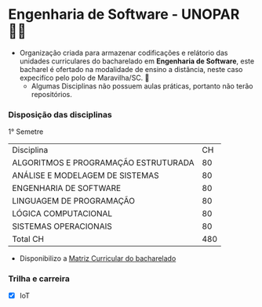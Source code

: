 # Engenharia de Software - UNOPAR 🙋‍♀️

- Organização criada para armazenar codificações e relátorio das unidades curriculares do bacharelado em __Engenharia de Software__, este bacharel é ofertado na modalidade de ensino a distância, neste caso expecifíco pelo polo de Maravilha/SC. 🧙
   - Algumas Disciplinas não possuem aulas práticas, portanto não terão repositórios.
 

### Disposição das disciplinas

<table>
   <tr> 1° Semetre </tr>
   <tr> <td>Disciplina</td> <td>CH</td>  </tr>
   <tr> <td>ALGORITMOS E PROGRAMAÇÃO ESTRUTURADA</td> <td>80</td>  </tr>
   <tr> <td>ANÁLISE E MODELAGEM DE SISTEMAS</td> <td>80</td>  </tr>
   <tr> <td>ENGENHARIA DE SOFTWARE</td> <td>80</td>  </tr>
   <tr> <td>LINGUAGEM DE PROGRAMAÇÃO</td> <td>80</td>  </tr>
   <tr> <td>LÓGICA COMPUTACIONAL</td> <td>80</td>  </tr>
   <tr> <td>SISTEMAS OPERACIONAIS</td> <td>80</td>  </tr>
    <tr> <td>Total CH</td> <td>480</td>  </tr>
</table>



* Disponibilizo a [Matriz Curricular do bacharelado](https://github.com/ENGENHARIA-DE-SOFTWARE-UNOPAR/.github/blob/main/profile/Matriz%20curi.%20-%20ENG%20software.pdf)


### Trilha e carreira
- [x] IoT
